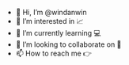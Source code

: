 - 👋 Hi, I’m @windanwin
- 👀 I’m interested in 📈
- 🌱 I’m currently learning 💻
- 💞️ I’m looking to collaborate on 🦖
- 📫 How to reach me 👉

<!---
windanwin/windanwin is a ✨ special ✨ repository because its `README.md` (this file) appears on your GitHub profile.
You can click the Preview link to take a look at your changes.
--->
